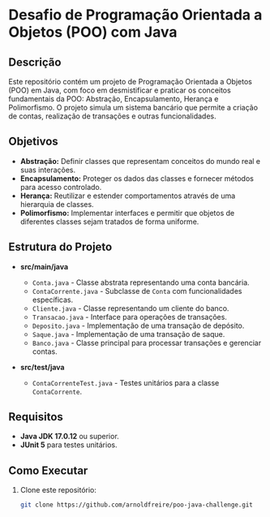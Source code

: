 # Desafio de Programação Orientada a Objetos (POO) com Java

## Descrição

Este repositório contém um projeto de Programação Orientada a Objetos (POO) em Java, com foco em desmistificar e praticar os conceitos fundamentais da POO: Abstração, Encapsulamento, Herança e Polimorfismo. O projeto simula um sistema bancário que permite a criação de contas, realização de transações e outras funcionalidades.

## Objetivos

- **Abstração:** Definir classes que representam conceitos do mundo real e suas interações.
- **Encapsulamento:** Proteger os dados das classes e fornecer métodos para acesso controlado.
- **Herança:** Reutilizar e estender comportamentos através de uma hierarquia de classes.
- **Polimorfismo:** Implementar interfaces e permitir que objetos de diferentes classes sejam tratados de forma uniforme.

## Estrutura do Projeto

- **src/main/java**
  - `Conta.java` - Classe abstrata representando uma conta bancária.
  - `ContaCorrente.java` - Subclasse de `Conta` com funcionalidades específicas.
  - `Cliente.java` - Classe representando um cliente do banco.
  - `Transacao.java` - Interface para operações de transações.
  - `Deposito.java` - Implementação de uma transação de depósito.
  - `Saque.java` - Implementação de uma transação de saque.
  - `Banco.java` - Classe principal para processar transações e gerenciar contas.
  
- **src/test/java**
  - `ContaCorrenteTest.java` - Testes unitários para a classe `ContaCorrente`.

## Requisitos

- **Java JDK 17.0.12** ou superior.
- **JUnit 5** para testes unitários.

## Como Executar

1. Clone este repositório:
   ```bash
   git clone https://github.com/arnoldfreire/poo-java-challenge.git

